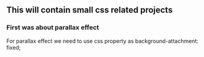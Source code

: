 ## This will contain small css related projects 

### First was about parallax effect

For parallax effect we need to use css property as background-attachment: fixed;